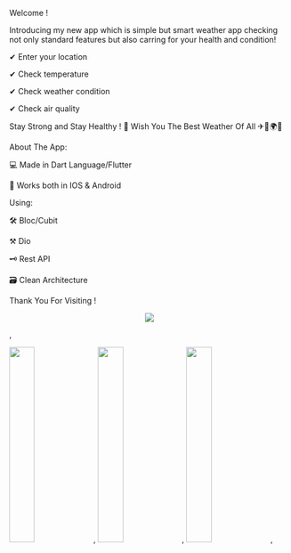 Welcome !

Introducing my new app which is simple but smart weather app checking not only standard features but also carring for your health and condition!

✔ Enter your location

✔ Check temperature

✔ Check weather condition

✔ Check air quality

Stay Strong and Stay Healthy ! 💪 Wish You The Best Weather Of All ✈🗻🌍😉

About The App:

💻 Made in Dart Language/Flutter

📳 Works both in IOS & Android

Using:

🛠 Bloc/Cubit

⚒ Dio

🗝 Rest API

🗃 Clean Architecture

Thank You For Visiting !

<p align="center">
<img src="https://user-images.githubusercontent.com/105658444/211275838-4ee2a5ec-dd67-44b0-9dfd-ac6b72a9c874.gif">
</p>,

<img src="https://user-images.githubusercontent.com/105658444/211217765-f087920b-915c-4f48-9134-276e17cb2f72.jpg" width=30% height=30%>,
<img src="https://user-images.githubusercontent.com/105658444/211217768-213495c9-ad5c-4f4f-ba23-16c052298b5b.jpg" width=30% height=30%>,
<img src="https://user-images.githubusercontent.com/105658444/211217774-edbc4c68-c4dd-4dc9-8db7-40a372f7a1d4.jpg" width=30% height=30%>,


